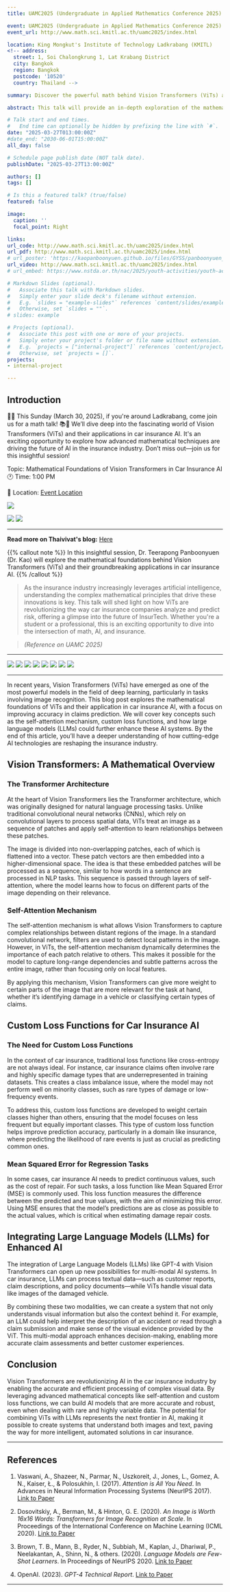 ```yaml
---
title: UAMC2025 (Undergraduate in Applied Mathematics Conference 2025)

event: UAMC2025 (Undergraduate in Applied Mathematics Conference 2025)
event_url: http://www.math.sci.kmitl.ac.th/uamc2025/index.html

location: King Mongkut's Institute of Technology Ladkrabang (KMITL)
<!-- address:
  street: 1, Soi Chalongkrung 1, Lat Krabang District
  city: Bangkok
  region: Bangkok
  postcode: '10520'
  country: Thailand -->

summary: Discover the powerful math behind Vision Transformers (ViTs) and how they’re revolutionizing AI in the car insurance industry. We’ll dive into the self-attention mechanism that allows ViTs to process visual data with precision, explore custom loss functions to improve claim prediction accuracy, and discuss the exciting potential of integrating Large Language Models (LLMs) to elevate AI, unlocking new possibilities and driving innovation in the insurance world. By examining these cutting-edge techniques, we’ll uncover how AI is set to redefine the way insurance claims are handled, making processes smarter, faster, and more efficient.

abstract: This talk will provide an in-depth exploration of the mathematical principles behind Vision Transformers (ViTs) and their potential applications in the car insurance sector. We will begin by examining the core concepts of transformer models, with a particular focus on the self-attention mechanism, which allows the model to weigh the importance of different parts of an image. This leads to more accurate and robust image recognition. We will also cover the process of creating custom loss functions that are designed to train these models in the specific context of car insurance, improving both prediction accuracy and efficiency in claim assessment. Finally, we will discuss the future of this technology, including the exciting potential of Large Language Models (LLMs) to further enhance AI-driven solutions in this space. By the end of the session, attendees will have a strong understanding of both the mathematics behind Vision Transformers and their practical applications in the insurance industry.

# Talk start and end times.
#   End time can optionally be hidden by prefixing the line with `#`.
date: "2025-03-27T013:00:00Z"
#date_end: "2030-06-01T15:00:00Z"
all_day: false

# Schedule page publish date (NOT talk date).
publishDate: "2025-03-27T13:00:00Z"

authors: []
tags: []

# Is this a featured talk? (true/false)
featured: false

image:
  caption: ''
  focal_point: Right

links:
url_code: http://www.math.sci.kmitl.ac.th/uamc2025/index.html
url_pdf: http://www.math.sci.kmitl.ac.th/uamc2025/index.html
# url_poster: 'https://kaopanboonyuen.github.io/files/GYSS/panboonyuen_MeViT_Poster_toGYSS2025.pdf'
url_video: http://www.math.sci.kmitl.ac.th/uamc2025/index.html
# url_embed: https://www.nstda.or.th/nac/2025/youth-activities/youth-activity-2/

# Markdown Slides (optional).
#   Associate this talk with Markdown slides.
#   Simply enter your slide deck's filename without extension.
#   E.g. `slides = "example-slides"` references `content/slides/example-slides.md`.
#   Otherwise, set `slides = ""`.
# slides: example

# Projects (optional).
#   Associate this post with one or more of your projects.
#   Simply enter your project's folder or file name without extension.
#   E.g. `projects = ["internal-project"]` references `content/project/deep-learning/index.md`.
#   Otherwise, set `projects = []`.
projects:
- internal-project

---
```

## Introduction

🚗💡 This Sunday (March 30, 2025), if you're around Ladkrabang, come join us for a math talk! 📚💬 We’ll dive deep into the fascinating world of Vision Transformers (ViTs) and their applications in car insurance AI. It's an exciting opportunity to explore how advanced mathematical techniques are driving the future of AI in the insurance industry. Don’t miss out—join us for this insightful session!

Topic: Mathematical Foundations of Vision Transformers in Car Insurance AI  
🕐 Time: 1:00 PM  

📍 Location: [Event Location](https://www.facebook.com/photo?fbid=1192313742905954&set=a.490286653108670)

![](featured.png)

![](uamc2025_images/UAMC2025xTVIxMARS_0001.png)
![](uamc2025_images/UAMC2025xTVIxMARS_0002.png)

---

**Read more on Thaivivat's blog:** [Here](https://careers.thaivivat.co.th/newsandevents/6808628ebfad6e8912fd5c57)

{{% callout note %}}
In this insightful session, Dr. Teerapong Panboonyuen (Dr. Kao) will explore the mathematical foundations behind Vision Transformers (ViTs) and their groundbreaking applications in car insurance AI.
{{% /callout %}}

> As the insurance industry increasingly leverages artificial intelligence, understanding the complex mathematical principles that drive these innovations is key. This talk will shed light on how ViTs are revolutionizing the way car insurance companies analyze and predict risk, offering a glimpse into the future of InsurTech. Whether you're a student or a professional, this is an exciting opportunity to dive into the intersection of math, AI, and insurance. 

> *(Reference on UAMC 2025)*

---

![](uamc2025_images/UAMC2025xMARS_05.jpg)
![](uamc2025_images/UAMC2025xMARS_02.jpg)
![](uamc2025_images/UAMC2025xMARS_04.jpg)
![](uamc2025_images/UAMC2025xMARS_03.jpg)
![](uamc2025_images/UAMC2025xMARS_06.jpg)
![](uamc2025_images/UAMC2025xMARS_01.jpg)
![](uamc2025_images/UAMC2025xMARS_07.jpg)
![](uamc2025_images/UAMC2025xMARS_08.jpg)

---

In recent years, Vision Transformers (ViTs) have emerged as one of the most powerful models in the field of deep learning, particularly in tasks involving image recognition. This blog post explores the mathematical foundations of ViTs and their application in car insurance AI, with a focus on improving accuracy in claims prediction. We will cover key concepts such as the self-attention mechanism, custom loss functions, and how large language models (LLMs) could further enhance these AI systems. By the end of this article, you’ll have a deeper understanding of how cutting-edge AI technologies are reshaping the insurance industry.

## Vision Transformers: A Mathematical Overview

### The Transformer Architecture

At the heart of Vision Transformers lies the Transformer architecture, which was originally designed for natural language processing tasks. Unlike traditional convolutional neural networks (CNNs), which rely on convolutional layers to process spatial data, ViTs treat an image as a sequence of patches and apply self-attention to learn relationships between these patches.

The image is divided into non-overlapping patches, each of which is flattened into a vector. These patch vectors are then embedded into a higher-dimensional space. The idea is that these embedded patches will be processed as a sequence, similar to how words in a sentence are processed in NLP tasks. This sequence is passed through layers of self-attention, where the model learns how to focus on different parts of the image depending on their relevance.

### Self-Attention Mechanism

The self-attention mechanism is what allows Vision Transformers to capture complex relationships between distant regions of the image. In a standard convolutional network, filters are used to detect local patterns in the image. However, in ViTs, the self-attention mechanism dynamically determines the importance of each patch relative to others. This makes it possible for the model to capture long-range dependencies and subtle patterns across the entire image, rather than focusing only on local features.

By applying this mechanism, Vision Transformers can give more weight to certain parts of the image that are more relevant for the task at hand, whether it’s identifying damage in a vehicle or classifying certain types of claims.

## Custom Loss Functions for Car Insurance AI

### The Need for Custom Loss Functions

In the context of car insurance, traditional loss functions like cross-entropy are not always ideal. For instance, car insurance claims often involve rare and highly specific damage types that are underrepresented in training datasets. This creates a class imbalance issue, where the model may not perform well on minority classes, such as rare types of damage or low-frequency events.

To address this, custom loss functions are developed to weight certain classes higher than others, ensuring that the model focuses on less frequent but equally important classes. This type of custom loss function helps improve prediction accuracy, particularly in a domain like insurance, where predicting the likelihood of rare events is just as crucial as predicting common ones.

### Mean Squared Error for Regression Tasks

In some cases, car insurance AI needs to predict continuous values, such as the cost of repair. For such tasks, a loss function like Mean Squared Error (MSE) is commonly used. This loss function measures the difference between the predicted and true values, with the aim of minimizing this error. Using MSE ensures that the model’s predictions are as close as possible to the actual values, which is critical when estimating damage repair costs.

## Integrating Large Language Models (LLMs) for Enhanced AI

The integration of Large Language Models (LLMs) like GPT-4 with Vision Transformers can open up new possibilities for multi-modal AI systems. In car insurance, LLMs can process textual data—such as customer reports, claim descriptions, and policy documents—while ViTs handle visual data like images of the damaged vehicle.

By combining these two modalities, we can create a system that not only understands visual information but also the context behind it. For example, an LLM could help interpret the description of an accident or read through a claim submission and make sense of the visual evidence provided by the ViT. This multi-modal approach enhances decision-making, enabling more accurate claim assessments and better customer experiences.

## Conclusion

Vision Transformers are revolutionizing AI in the car insurance industry by enabling the accurate and efficient processing of complex visual data. By leveraging advanced mathematical concepts like self-attention and custom loss functions, we can build AI models that are more accurate and robust, even when dealing with rare and highly variable data. The potential for combining ViTs with LLMs represents the next frontier in AI, making it possible to create systems that understand both images and text, paving the way for more intelligent, automated solutions in car insurance.

---

## References

1. Vaswani, A., Shazeer, N., Parmar, N., Uszkoreit, J., Jones, L., Gomez, A. N., Kaiser, Ł., & Polosukhin, I. (2017). *Attention is All You Need*. In Advances in Neural Information Processing Systems (NeurIPS 2017). [Link to Paper](https://arxiv.org/abs/1706.03762)

2. Dosovitskiy, A., Berman, M., & Hinton, G. E. (2020). *An Image is Worth 16x16 Words: Transformers for Image Recognition at Scale*. In Proceedings of the International Conference on Machine Learning (ICML 2020). [Link to Paper](https://arxiv.org/abs/2010.11929)

3. Brown, T. B., Mann, B., Ryder, N., Subbiah, M., Kaplan, J., Dhariwal, P., Neelakantan, A., Shinn, N., & others. (2020). *Language Models are Few-Shot Learners*. In Proceedings of NeurIPS 2020. [Link to Paper](https://arxiv.org/abs/2005.14165)

4. OpenAI. (2023). *GPT-4 Technical Report*. [Link to Paper](https://arxiv.org/abs/2303.08774)

---